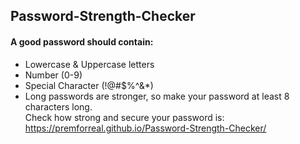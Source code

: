 ## Password-Strength-Checker
#### A good password should contain:
- Lowercase & Uppercase letters
- Number (0-9)
- Special Character (!@#$%^&*)
- Long passwords are stronger, so make your password at least 8 characters long. <br>
Check how strong and secure your password is: <br>
https://premforreal.github.io/Password-Strength-Checker/ <br>
